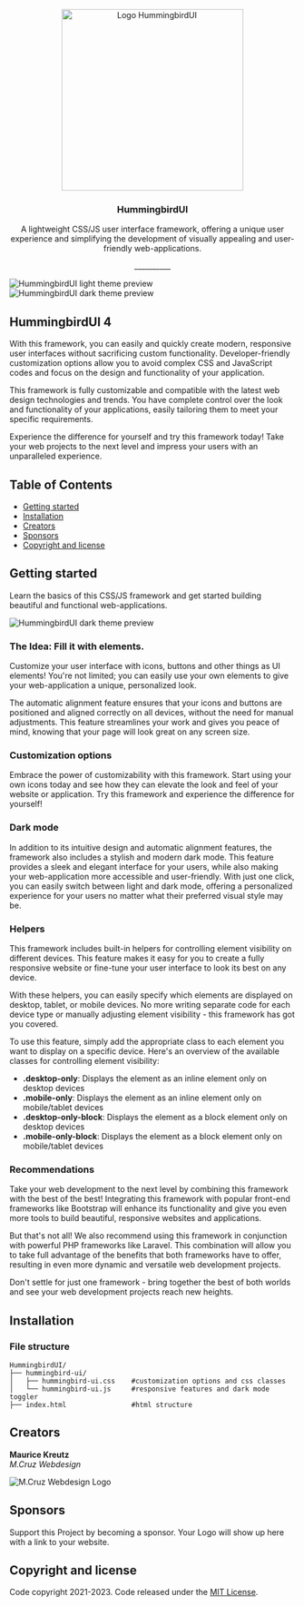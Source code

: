 <p align="center">
  <img src="https://media.hummingbird-ui.net/logo/HummingbirdUI_logo.png" alt="Logo HummingbirdUI" width="320" height="auto">
</p>

<h3 align="center">HummingbirdUI</h3>

<p align="center">A lightweight CSS/JS user interface framework, offering a unique user experience and simplifying the development of visually appealing and user-friendly web-applications.</p>

<p align="center">__________</p>

<img src="https://media.hummingbird-ui.net/github/light.png" alt="HummingbirdUI light theme preview">
<img src="https://media.hummingbird-ui.net/github/dark.png" alt="HummingbirdUI dark theme preview">

## HummingbirdUI 4

With this framework, you can easily and quickly create modern, responsive user interfaces without sacrificing custom functionality. Developer-friendly customization options allow you to avoid complex CSS and JavaScript codes and focus on the design and functionality of your application.

This framework is fully customizable and compatible with the latest web design technologies and trends. You have complete control over the look and functionality of your applications, easily tailoring them to meet your specific requirements.

Experience the difference for yourself and try this framework today! Take your web projects to the next level and impress your users with an unparalleled experience.

## Table of Contents
- [Getting started](#getting-started)
- [Installation](#installation)
- [Creators](#creators)
- [Sponsors](#sponsors)
- [Copyright and license](#copyright-and-license)


## Getting started
Learn the basics of this CSS/JS framework and get started building beautiful and functional web-applications.

<img src="https://media.hummingbird-ui.net/github/structure.png" alt="HummingbirdUI dark theme preview">

### The Idea: Fill it with elements.
Customize your user interface with icons, buttons and other things as UI elements! You're not limited; you can easily use your own elements to give your web-application a unique, personalized look.

The automatic alignment feature ensures that your icons and buttons are positioned and aligned correctly on all devices, without the need for manual adjustments. This feature streamlines your work and gives you peace of mind, knowing that your page will look great on any screen size.

### Customization options
Embrace the power of customizability with this framework. Start using your own icons today and see how they can elevate the look and feel of your website or application. Try this framework and experience the difference for yourself!

### Dark mode
In addition to its intuitive design and automatic alignment features, the framework also includes a stylish and modern dark mode. This feature provides a sleek and elegant interface for your users, while also making your web-application more accessible and user-friendly. With just one click, you can easily switch between light and dark mode, offering a personalized experience for your users no matter what their preferred visual style may be.

### Helpers
This framework includes built-in helpers for controlling element visibility on different devices. This feature makes it easy for you to create a fully responsive website or fine-tune your user interface to look its best on any device. 

With these helpers, you can easily specify which elements are displayed on desktop, tablet, or mobile devices. No more writing separate code for each device type or manually adjusting element visibility - this framework has got you covered.

To use this feature, simply add the appropriate class to each element you want to display on a specific device. Here's an overview of the available classes for controlling element visibility:

- **.desktop-only**: Displays the element as an inline element only on desktop devices
- **.mobile-only**: Displays the element as an inline element only on mobile/tablet devices
- **.desktop-only-block**: Displays the element as a block element only on desktop devices
- **.mobile-only-block**: Displays the element as a block element only on mobile/tablet devices

### Recommendations
Take your web development to the next level by combining this framework with the best of the best! Integrating this framework with popular front-end frameworks like Bootstrap will enhance its functionality and give you even more tools to build beautiful, responsive websites and applications.

But that's not all! We also recommend using this framework in conjunction with powerful PHP frameworks like Laravel. This combination will allow you to take full advantage of the benefits that both frameworks have to offer, resulting in even more dynamic and versatile web development projects.

Don't settle for just one framework - bring together the best of both worlds and see your web development projects reach new heights.


## Installation

### File structure

  ```text
  HummingbirdUI/
  ├── hummingbird-ui/
  │   ├── hummingbird-ui.css    #customization options and css classes
  │   └── hummingbird-ui.js     #responsive features and dark mode toggler
  ├── index.html                #html structure
  ```


## Creators

**Maurice Kreutz**<br />
*M.Cruz Webdesign*

<img src="https://media.hummingbird-ui.net/logo/logo_h42.png" alt="M.Cruz Webdesign Logo">


## Sponsors
Support this Project by becoming a sponsor. Your Logo will show up here with a link to your website.


## Copyright and license
Code copyright 2021-2023. Code released under the [MIT License](https://github.com/mCruz-de/HummingbirdUI/blob/main/LICENSE).
